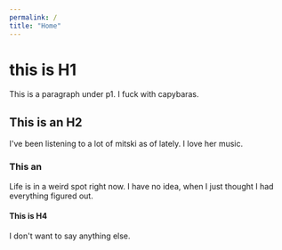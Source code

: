 ```yaml
---
permalink: /
title: "Home"
---
```

# this is H1
This is a paragraph under p1. I fuck with capybaras. 
## This is an H2
I've been listening to a lot of mitski as of lately. I love her music. 
### This an 
Life is in a weird spot right now. I have no idea, when I just thought I had everything figured out. 
#### This is H4 
I don't want to say anything else.
